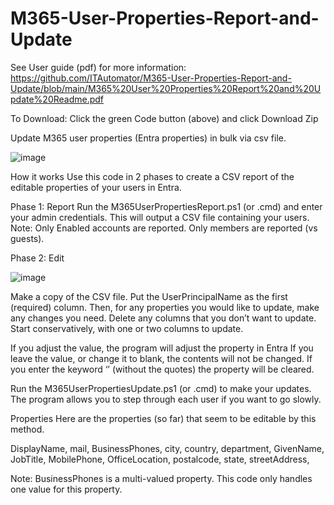 # M365-User-Properties-Report-and-Update

See User guide (pdf) for more information: https://github.com/ITAutomator/M365-User-Properties-Report-and-Update/blob/main/M365%20User%20Properties%20Report%20and%20Update%20Readme.pdf

To Download: Click the green Code button (above) and click Download Zip 

Update M365 user properties (Entra properties) in bulk via csv file.

![image](https://github.com/ITAutomator/M365-User-Properties-Report-and-Update/assets/135157036/b0d4e774-e69f-48f1-adca-81b6957d2412)

How it works
Use this code in 2 phases to create a CSV report of the editable properties of your users in Entra.

Phase 1: Report
Run the M365UserPropertiesReport.ps1 (or .cmd) and enter your admin credentials.
This will output a CSV file containing your users.
Note: Only Enabled accounts are reported.  Only members are reported (vs guests).

Phase 2: Edit

![image](https://github.com/ITAutomator/M365-User-Properties-Report-and-Update/assets/135157036/23ddc22b-469d-44ed-8f97-f435e5909e93)

Make a copy of the CSV file.  Put the UserPrincipalName as the first (required) column.
Then, for any properties you would like to update, make any changes you need.
Delete any columns that you don’t want to update.
Start conservatively, with one or two columns to update.

If you adjust the value, the program will adjust the property in Entra
If you leave the value, or change it to blank, the contents will not be changed.
If you enter the keyword ‘<clear>’ (without the quotes) the property will be cleared.

Run the M365UserPropertiesUpdate.ps1 (or .cmd) to make your updates.
The program allows you to step through each user if you want to go slowly.

Properties
Here are the properties (so far) that seem to be editable by this method.

DisplayName, mail,  BusinessPhones, city, country, department, GivenName, JobTitle,  MobilePhone, OfficeLocation, postalcode, state, streetAddress,

Note: BusinessPhones is a multi-valued property.  This code only handles one value for this property.
